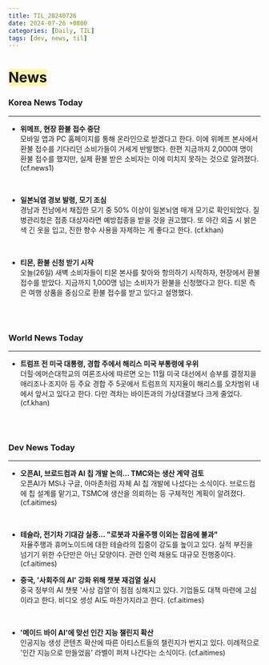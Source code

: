 ```yaml
---
title: TIL_20240726
date: 2024-07-26 +0800
categories: [Daily, TIL]
tags: [dev, news, til]
---
```

# <span style="background-color:#fff5b1"> News </span>
### Korea News Today
---

- **위메프, 현장 환불 접수 중단**
  <br/>모바일 앱과 PC 홈페이지를 통해 온라인으로 받겠다고 한다. 이에 위메프 본사에서 환불 접수를 기다리던 소비가들이 거세게 반발했다. 한편 지금까지 2,000여 명이 환불 접수를 했지만, 실제 환불 받은 소비자는 이에 미치지 못하는 것으로 알려졌다. (cf.news1)

<br/>

- **일본뇌염 경보 발령, 모기 조심**
  <br/>경남과 전남에서 채집한 모기 중 50% 이상이 일본뇌염 매개 모기로 확인되었다. 질병관리청은 접종 대상자라면 예방접종을 받을 것을 권고했다. 또 야간 외출 시 밝은색 긴 옷을 입고, 진한 향수 사용을 자제하는 게 좋다고 한다. (cf.khan)

<br/>

- **티몬, 환불 신청 받기 시작**
  <br/>오늘(26일) 새벽 소비자들이 티몬 본사를 찾아와 항의하기 시작하자, 현장에서 환불 접수를 받았다. 지금까지 1,000명 넘는 소비자가 환불을 신청했다고 한다. 티몬 측은 여행 상품을 중심으로 환불 접수를 받고 있다고 설명했다.

<br/><br/>

### World News Today
---

- **트럼프 전 미국 대통령, 경합 주에서 해리스 미국 부통령에 우위**
  <br/>더힐·에머슨대학교의 여론조사에 따르면 오는 11월 미국 대선에서 승부를 결정지을 애리조나·조지아 등 주요 경합 주 5곳에서 트럼프의 지지율이 해리스를 오차범위 내에서 앞서고 있다고 한다. 다만 격차는 바이든과의 가상대결보다 크게 줄었다. (cf.khan)

<br/><br/>
### Dev News Today
---

- **오픈AI, 브로드컴과 AI 칩 개발 논의... TMC와는 생산 계약 검토**
  <br/>오픈AI가 MS나 구글, 아마존처럼 자체 AI 칩 개발에 나섰다는 소식이다. 브로드컴에 칩 설계를 맡기고, TSMC에 생산을 의뢰하는 등 구체적인 계획이 알려졌다.(cf.aitimes)

<br/>

- **테슬라, 전기차 기대감 실종... "로봇과 자율주행 이외는 잡음에 불과"**
  <br/>자율주행과 휴머노이드에 대한 테슬라의 집중이 강도를 높이고 있다. 실적 부진을 넘기기 위한 수단만은 아닌 모양이다. 관련 인력 채용도 대규모 진행중이다. (cf.aitimes)

- **중국, '사회주의 AI' 강화 위해 챗봇 재검열 실시**
  <br/>중국 정부의 AI 챗봇 '사상 검열'이 점점 싱해지고 있다. 기업들도 대책 마련에 고심이라고 한다. 비디오 생성 AI도 마찬가지라고 한다. (cf.aitimes)

<br/>

- **'메이드 바이 AI'에 맞선 인간 지능 챌린지 확산**
  <br/>인공지능 생성 콘텐츠 확산에 따른 아티스트들의 챌린지가 번지고 있다. 이례적으로 '인간 지능으로 만들었음' 라벨이 퍼져 나간다는 소식이다. (cf.aitimes)
